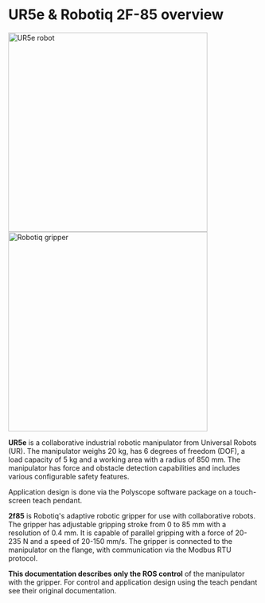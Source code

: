 # UR5e & Robotiq 2F-85 overview

 <div class="row">
  <div class="column">
   <img src="../img/ur5e.png" alt="UR5e robot" width="400"/>
  </div>
  <div class="column">
    <img src="../img/2f85.png" alt="Robotiq gripper" width="400"/>
  </div>
</div> 

**UR5e** is a collaborative industrial robotic manipulator from Universal Robots (UR). The manipulator weighs 20 kg, has 6 degrees of freedom (DOF), a load capacity of 5 kg and a working area with a radius of 850 mm. The manipulator has force and obstacle detection capabilities and includes various configurable safety features. 

Application design is done via the Polyscope software package on a touch-screen teach pendant.  

**2f85** is Robotiq's adaptive robotic gripper for use with collaborative robots. The gripper has adjustable gripping stroke from 0 to 85 mm with a resolution of 0.4 mm. It is capable of parallel gripping with a force of 20-235 N and a speed of 20-150 mm/s. The gripper is connected to the manipulator on the flange, with communication via the Modbus RTU protocol.

**This documentation describes only the ROS control** of the manipulator with the gripper. For control and application design using the teach pendant see their original documentation.